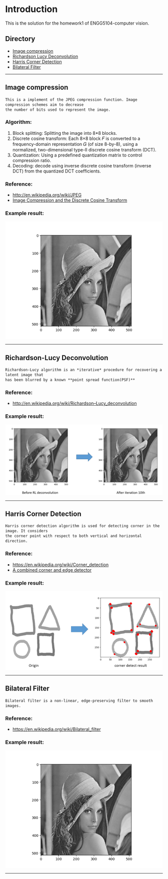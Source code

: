 Introduction
=======================================
This is the solution for the homework1 of ENGG5104-computer vision.

## Directory
* [Image compression](#image-compression)
* [Richardson Lucy Deconvolution](#richardson-lucy-deconvolution)
* [Harris Corner Detection](#harris-corner-detection)
* [Bilateral Filter](#bilateral-filter)

****
## **Image compression**
<!-- --------------------------------------- -->
	This is a implement of the JPEG compression function. Image compression schemes aim to decrease 
	the number of bits used to represent the image.

### Algorithm:
1. Block splitting: Splitting the image into 8*8 blocks.
2. Discrete cosine transform: Each 8×8 block 𝐹 is converted to a frequency-domain representation 𝐺 (of size 8-by-8), using a normalized, two-dimensional type-II discrete cosine transform (DCT).
3. Quantization: Using a predefined quantization matrix to control compression ratio.
4. Decoding: decode using inverse discrete cosine transform (inverse DCT) from the quantized DCT coefficients.

### Reference: 
* <http://en.wikipedia.org/wiki/JPEG>
* [Image Compression and the Discrete Cosine Transform][ref1]

### Example result: 
![Example](./result/Compression.png "result")

****
## **Richardson-Lucy Deconvolution**
<!-- --------------------------------------- -->
	Richardson-Lucy algorithm is an *iterative* procedure for recovering a latent image that 
	has been blurred by a known **point spread function(PSF)**

### Reference: 
* <http://en.wikipedia.org/wiki/Richardson–Lucy_deconvolution>

### Example result: 
![Example](./result/RL-show.PNG "result")


****
## **Harris Corner Detection**
<!-- --------------------------------------- -->
	Harris corner detection algorithm is used for detecting corner in the image. It considers 
	the corner point with respect to both vertical and horizontal direction.

### Reference: 
* <https://en.wikipedia.org/wiki/Corner_detection>
* [A combined corner and edge detector][ref2]

### Example result: 
![Example](./result/Harris-show.PNG "result")

****
## **Bilateral Filter**
<!-- --------------------------------------- -->
	Bilateral filter is a non-linear, edge-preserving filter to smooth images.

### Reference: 
* <https://en.wikipedia.org/wiki/Bilateral_filter>

### Example result: 
![Example](./result/Bilateral.png "result")

---------------------------------------------------------
[ref1]:https://www.math.cuhk.edu.hk/~lmlui/dct.pdf "ref1"
[ref2]:http://citeseerx.ist.psu.edu/viewdoc/download?doi=10.1.1.434.4816&rep=rep1&type=pdf "ref2"